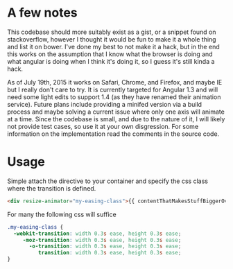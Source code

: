 # A few notes
This codebase should more suitably exist as a gist, or a snippet found on stackoverflow, however I thought it would be fun to make it a whole thing and list it on bower. I've done my best to not make it a hack, but in the end this works on the assumption that I know what the browser is doing and what angular is doing when I think it's doing it, so I guess it's still kinda a hack.

As of July 19th, 2015 it works on Safari, Chrome, and Firefox, and maybe IE but I really don't care to try. It is currently targeted for Angular 1.3 and will need some light edits to support 1.4 (as they have renamed their animation service). Future plans include providing a minifed version via a build process and maybe solving a current issue where only one axis will animate at a time. Since the codebase is small, and due to the nature of it, I will likely not provide test cases, so use it at your own disgression. For some information on the implementation read the comments in the source code.

# Usage
Simple attach the directive to your container and specify the css class where the transition is defined.
```html
<div resize-animator="my-easing-class">{{ contentThatMakesStuffBiggerOverTime }}</div>
```
For many the following css will suffice
```css
.my-easing-class {
  -webkit-transition: width 0.3s ease, height 0.3s ease;
     -moz-transition: width 0.3s ease, height 0.3s ease;
       -o-transition: width 0.3s ease, height 0.3s ease;
          transition: width 0.3s ease, height 0.3s ease;
}
```
